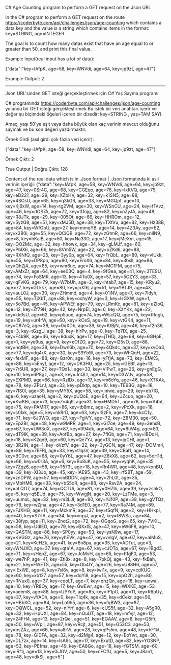 C# Age Counting program to perform a GET request on the Json URL

In the C# program to perform a GET request on the route https://coderbyte.com/api/challenges/json/age-counting which contains a data key and the value is a string which contains items in the format: key=STRING, age=INTEGER. 

The goal is to count how many datas exist that have an age equal to or greater than 50, and print this final value.

Example Input(real input has a lot of data):

{"data":"key=IAfpK, age=58, key=WNVdi, age=64, key=jp9zt, age=47"}

Example Output:
2

------------------------------------------------------------------------------------------------------------------------------------------------------------------------------------------------------------------------------------

Json URL'sinden GET isteği gerçekleştirmek için C# Yaş Sayma programı

C# programında https://coderbyte.com/api/challenges/json/age-counting yolunda bir GET isteği gerçekleştirmek.Bu istek bir veri anahtarı içerir ve değer şu biçimdeki öğeleri içeren bir dizedir: key=STRING , yaş=TAM SAYI.

Amaç, yaşı 50'ye eşit veya daha büyük olan kaç verinin mevcut olduğunu saymak ve bu son değeri yazdırmaktır.

Örnek Girdi (asıl girdi çok fazla veri içerir):

{"data":"key=IAfpK, age=58, key=WNVdi, age=64, key=jp9zt, age=47"}

Örnek Çıktı:
2

True Output | Doğru Çıktı: 128

Content of the real data which is in .Json format | .Json formatında ki asıl verinin içeriği:
{"data":"key=IAfpK, age=58, key=WNVdi, age=64, key=jp9zt, age=47, key=0Sr4C, age=68, key=CGEqo, age=76, key=IxKVQ, age=79, key=eD221, age=29, key=XZbHV, age=32, key=k1SN5, age=88, key=4SCsU, age=65, key=q3kG6, age=33, key=MGQpf, age=13, key=Kj6xW, age=14, key=tg2VM, age=30, key=WSnCU, age=24, key=f1Vvz, age=46, key=dOS7A, age=72, key=tDojg, age=82, key=nZyJA, age=48, key=R8JTk, age=29, key=005Ot, age=66, key=HHROm, age=12, key=5yzG8, age=51, key=xMJ5D, age=38, key=TXtVu, age=82, key=Hz38B, age=84, key=WfObU, age=27, key=mmqYB, age=14, key=4Z3Ay, age=62, key=x3B0i, age=55, key=QCiQB, age=72, key=zGtmR, age=66, key=nlIN9, age=8, key=hKalB, age=50, key=Na33O, age=17, key=jMeXm, age=15, key=OO2Mc, age=32, key=hhowx, age=34, key=gLMJf, age=60, key=PblX6, age=66, key=8Vm5W, age=22, key=oZKd6, age=88, key=RXNfQ, age=25, key=3yy0p, age=64, key=FrQbL, age=80, key=vlUkk, age=55, key=DP8po, age=80, key=EroX6, age=84, key=3bsll, age=86, key=QhZjA, age=85, key=wm6uc, age=74, key=MC1FM, age=75, key=AMxZr, age=64, key=ee03Q, age=4, key=9fGea, age=41, key=3TE9U, age=74, key=FoSMR, age=13, key=4To0X, age=57, key=5CZY3, age=33, key=qFvKG, age=79, key=W7bUh, age=2, key=htab7, age=15, key=KRyu2, age=77, key=GLkk7, age=80, key=jnXf6, age=51, key=YBTJ9, age=43, key=auL0J, age=30, key=ZHmmd, age=4, key=01iNV, age=7, key=7ldyh, age=55, key=TjXbT, age=88, key=ochyW, age=3, key=lsGXW, age=1, key=5o7Bd, age=45, key=APWEf, age=79, key=LRmKc, age=81, key=uZIoQ, age=12, key=Zf79H, age=42, key=NrpEI, age=6, key=XzYKx, age=22, key=kk0sU, age=62, key=p5uue, age=74, key=WscQQ, age=75, key=tRogh, age=19, key=ur4rW, age=60, key=IkCeS, age=19, key=vtGK4, age=11, key=C87cQ, age=38, key=0qXDb, age=39, key=KtBjN, age=46, key=f2h36, age=3, key=tGzgU, age=38, key=hIrPv, age=0, key=Tq7IX, age=25, key=F4k9K, age=46, key=9duxK, age=17, key=jTHDj, age=68, key=6GHpE, age=1, key=ye9us, age=9, key=eOfZO, age=72, key=I25vO, age=88, key=nqtBH, age=38, key=Dwn6b, age=70, key=4Qkdc, age=37, key=xvOa3, age=77, key=dg4rX, age=30, key=S9YbW, age=73, key=WhQqH, age=22, key=fexMF, age=88, key=Gzr0n, age=16, key=yFfjA, age=73, key=EfAKS, age=88, key=5Enyf, age=12, key=DK3HU, age=25, key=iGEBf, age=13, key=7r5UR, age=27, key=TQx1J, age=33, key=VlFwT, age=26, key=gnEgG, age=10, key=6P8gz, age=3, key=JnQLt, age=14, key=D3WJv, age=58, key=EXPMD, age=66, key=RzIDx, age=17, key=m6oYq, age=46, key=XTKAk, age=78, key=ZPLrJ, age=33, key=pDktp, age=10, key=TE9BG, age=18, key=7IS0l, age=35, key=yMY5X, age=58, key=jniwe, age=29, key=eb7lG, age=6, key=uzaoH, age=2, key=pUQoE, age=64, key=JZcuo, age=20, key=XwKBi, age=73, key=Zv4q9, age=31, key=HMD5T, age=76, key=rA4bI, age=75, key=PAMR7, age=86, key=tb8mz, age=2, key=vPcXk, age=18, key=c0Ixk, age=5, key=nkRrD, age=63, key=ISzFh, age=7, key=kcC1y, age=71, key=6J0WQ, age=27, key=FgiVY, age=72, key=Z8M30, age=50, key=Ep2Br, age=48, key=w9MRR, age=1, key=GI7oe, age=49, key=3ehsB, age=67, key=UW3dX, age=87, key=094dk, age=64, key=6tW4g, age=83, key=dT9IK, age=39, key=AofBp, age=27, key=7flGb, age=71, key=IBDqH, age=18, key=K2qn9, age=60, key=Qe7YJ, age=13, key=jqCHl, age=1, key=3R2IN, age=1, key=oVzfV, age=22, key=3yGCN, age=47, key=DOMm4, age=89, key=7EFRj, age=33, key=t1qsV, age=39, key=CBal1, age=14, key=BC0vr, age=68, key=0yY6L, age=47, key=Z8kX8, age=62, key=5oH1d, age=66, key=w0r3A, age=6, key=Bu8uK, age=55, key=vyqhK, age=35, key=7Zgz6, age=58, key=T573t, age=18, key=Rr4WR, age=48, key=kxnBU, age=39, key=XI3Jo, age=45, key=IAE95, age=43, key=rfSBT, age=59, key=znDPW, age=57, key=mBDDN, age=4, key=2hL0t, age=35, key=MbHM6, age=33, key=bS5oR, age=88, key=Rav2A, age=24, key=aLQO7, age=74, key=QCTUi, age=81, key=0HZlb, age=39, key=zshkO, age=5, key=q5EUd, age=75, key=WwgjN, age=20, key=LzTMa, age=3, key=uumoL, age=32, key=m3LJI, age=80, key=rU10P, age=39, key=gVTQz, age=79, key=wZjna, age=47, key=3d1E0, age=77, key=Ra74M, age=89, key=FJXHG, age=11, key=MckmR, age=37, key=tSqfN, age=2, key=HHkpI, age=40, key=S7rIA, age=34, key=vnpjJ, age=2, key=t8WSa, age=84, key=38fyp, age=11, key=Znot2, age=72, key=OGqoG, age=65, key=7VKiL, age=58, key=UdlEG, age=79, key=BXxIS, age=47, key=eW6F8, age=10, key=GASTN, age=86, key=SP0yy, age=53, key=ysN9w, age=17, key=KVGGz, age=76, key=yhEVk, age=47, key=vvlgV, age=67, key=aIMuS, age=21, key=KcHZk, age=41, key=6n8pa, age=35, key=ADTut, age=3, key=WNJXO, age=37, key=qta1A, age=67, key=cJOTp, age=67, key=1Bgd3, age=71, key=sHepZ, age=67, key=JoMvH, age=65, key=h1gF0, age=53, key=we7hP, age=41, key=Ztl8x, age=8, key=7pkQj, age=43, key=fkBah, age=21, key=FWETS, age=55, key=Gb4IY, age=26, key=U88H6, age=57, key=iExWE, age=8, key=7sl6v, age=8, key=iwI1x, age=9, key=cdKUG, age=60, key=xb127, age=57, key=dqYi8, age=15, key=opO2h, age=80, key=RNux0, age=37, key=cooLT, age=7, key=qhzQn, age=18, key=uowal, age=10, key=YR8Oy, age=17, key=GwEwr, age=15, key=WIXKE, age=53, key=aeem8, age=88, key=UPYoP, age=85, key=IF1pO, age=11, key=R6pUy, age=37, key=vYADh, age=0, key=TIq4k, age=35, key=dCekr, age=56, key=HBbXO, age=84, key=Lo9h5, age=36, key=fqBW3, age=87, key=OQWCL, age=52, key=nlYrf, age=6, key=cUS5f, age=32, key=A5gR0, age=32, key=HpUXl, age=84, key=nOuUT, age=18, key=mfvjr, age=12, key=24FH4, age=13, key=2rQei, age=51, key=EGAAV, age=8, key=Q5ifr, age=50, key=AVpil, age=87, key=vRcjt, age=51, key=G53C3, age=53, key=bsZAz, age=66, key=a8rVi, age=28, key=qPs5m, age=48, key=hF1kt, age=78, key=GIDFA, age=32, key=d2Mg4, age=12, key=EoYwt, age=30, key=DL7zx, age=14, key=lsA6c, age=17, key=ExutD, age=82, key=YOSNP, age=53, key=PEfma, age=49, key=EA8Go, age=18, key=fGTSM, age=60, key=lRf1j, age=13, key=0iJGV, age=50, key=cFCfU, age=5, key=J8an1, age=48, key=dkSlj, age=5"}
